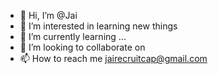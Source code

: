 - 👋 Hi, I’m @Jai
- 👀 I’m interested in learning new things
- 🌱 I’m currently learning ...
- 💞️ I’m looking to collaborate on 
- 📫 How to reach me jairecruitcap@gmail.com

<!---
Jairecuitcap/Jairecuitcap is a ✨ special ✨ repository because its `README.md` (this file) appears on your GitHub profile.
You can click the Preview link to take a look at your changes.
--->
